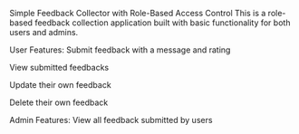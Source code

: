 Simple Feedback Collector with Role-Based Access Control
This is a role-based feedback collection application built with basic functionality for both users and admins.

User Features:
Submit feedback with a message and rating

View submitted feedbacks

Update their own feedback

Delete their own feedback

Admin Features:
View all feedback submitted by users